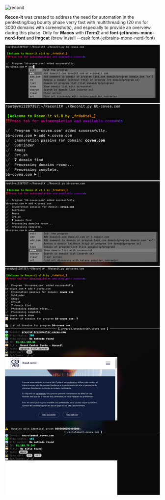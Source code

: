 
![reconit](https://github.com/user-attachments/assets/95b0a679-5f68-4d60-a188-096e877755ca)

**Recon-it** was created to address the need for automation in the pentesting/bug bounty phase verry fast with multithreading (20 mn for 3000 domains with screenshots), and especially to provide an overview during this phase.
Only for **Macos** with **iTerm2** and **font-jetbrains-mono-nerd-font** and **imgcat** (brew install --cask font-jetbrains-mono-nerd-font)

![Description de l'image](1.png)
![Description de l'image](2.png)
![Description de l'image](3.png)
![Description de l'image](4.png)

